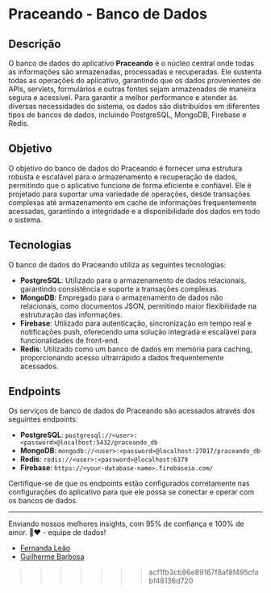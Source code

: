 # Praceando - Banco de Dados

## Descrição

O banco de dados do aplicativo **Praceando** é o núcleo central onde todas as informações são armazenadas, processadas e recuperadas. Ele sustenta todas as operações do aplicativo, garantindo que os dados provenientes de APIs, servlets, formulários e outras fontes sejam armazenados de maneira segura e acessível. Para garantir a melhor performance e atender às diversas necessidades do sistema, os dados são distribuídos em diferentes tipos de bancos de dados, incluindo PostgreSQL, MongoDB, Firebase e Redis.

## Objetivo

O objetivo do banco de dados do Praceando é fornecer uma estrutura robusta e escalável para o armazenamento e recuperação de dados, permitindo que o aplicativo funcione de forma eficiente e confiável. Ele é projetado para suportar uma variedade de operações, desde transações complexas até armazenamento em cache de informações frequentemente acessadas, garantindo a integridade e a disponibilidade dos dados em todo o sistema.

## Tecnologias

O banco de dados do Praceando utiliza as seguintes tecnologias:

- **PostgreSQL**: Utilizado para o armazenamento de dados relacionais, garantindo consistência e suporte a transações complexas.
- **MongoDB**: Empregado para o armazenamento de dados não relacionais, como documentos JSON, permitindo maior flexibilidade na estruturação das informações.
- **Firebase**: Utilizado para autenticação, sincronização em tempo real e notificações push, oferecendo uma solução integrada e escalável para funcionalidades de front-end.
- **Redis**: Utilizado como um banco de dados em memória para caching, proporcionando acesso ultrarrápido a dados frequentemente acessados.

## Endpoints

Os serviços de banco de dados do Praceando são acessados através dos seguintes endpoints:

- **PostgreSQL**:  `postgresql://<user>:<password>@localhost:5432/praceando_db`
- **MongoDB**: `mongodb://<user>:<password>@localhost:27017/praceando_db`
- **Redis**: `redis://<user>:<password>@localhost:6379`
- **Firebase**: `https://<your-database-name>.firebaseio.com/`

Certifique-se de que os endpoints estão configurados corretamente nas configurações do aplicativo para que ele possa se conectar e operar com os bancos de dados.

---
Enviando nossos melhores insights, com 95% de confiança e 100% de amor. 🎲❤️ - equipe de dados!
- [Fernanda Leão](https://github.com/fernandaleaoleita)
- [Guilherme Barbosa](https://github.com/guii-barbosa)
>>>>>>> acf1fb3cb96e89167f8af8f495cfabf48136d720
